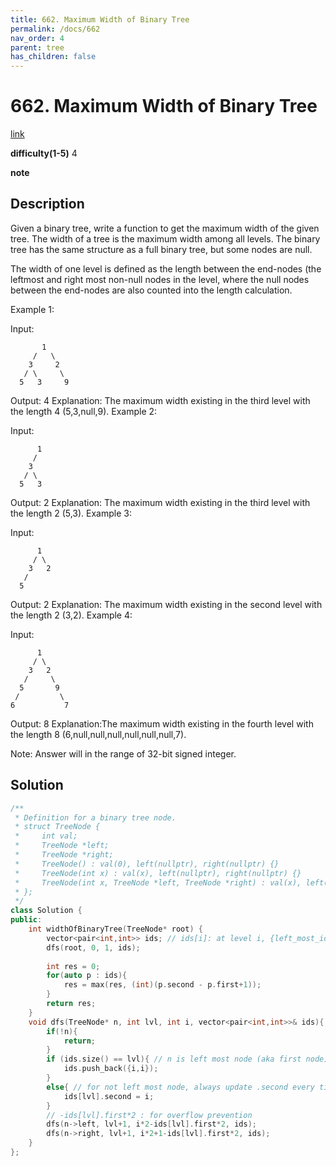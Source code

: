 ```yaml
---
title: 662. Maximum Width of Binary Tree
permalink: /docs/662
nav_order: 4
parent: tree
has_children: false
---
```

# 662. Maximum Width of Binary Tree
[link](https://leetcode.com/problems/maximum-width-of-binary-tree/)

**difficulty(1-5)**
4

**note**

## Description
Given a binary tree, write a function to get the maximum width of the given tree. The width of a tree is the maximum width among all levels. The binary tree has the same structure as a full binary tree, but some nodes are null.

The width of one level is defined as the length between the end-nodes (the leftmost and right most non-null nodes in the level, where the null nodes between the end-nodes are also counted into the length calculation.

Example 1:

Input: 

           1
         /   \
        3     2
       / \     \  
      5   3     9 

Output: 4
Explanation: The maximum width existing in the third level with the length 4 (5,3,null,9).
Example 2:

Input: 

          1
         /  
        3    
       / \       
      5   3     

Output: 2
Explanation: The maximum width existing in the third level with the length 2 (5,3).
Example 3:

Input: 

          1
         / \
        3   2 
       /        
      5      

Output: 2
Explanation: The maximum width existing in the second level with the length 2 (3,2).
Example 4:

Input: 

          1
         / \
        3   2
       /     \  
      5       9 
     /         \
    6           7
Output: 8
Explanation:The maximum width existing in the fourth level with the length 8 (6,null,null,null,null,null,null,7).


Note: Answer will in the range of 32-bit signed integer.

## Solution
```c++
/**
 * Definition for a binary tree node.
 * struct TreeNode {
 *     int val;
 *     TreeNode *left;
 *     TreeNode *right;
 *     TreeNode() : val(0), left(nullptr), right(nullptr) {}
 *     TreeNode(int x) : val(x), left(nullptr), right(nullptr) {}
 *     TreeNode(int x, TreeNode *left, TreeNode *right) : val(x), left(left), right(right) {}
 * };
 */
class Solution {
public:
    int widthOfBinaryTree(TreeNode* root) {
        vector<pair<int,int>> ids; // ids[i]: at level i, {left_most_id, right_most_id}
        dfs(root, 0, 1, ids);
        
        int res = 0;
        for(auto p : ids){
            res = max(res, (int)(p.second - p.first+1));
        }
        return res;
    }
    void dfs(TreeNode* n, int lvl, int i, vector<pair<int,int>>& ids){
        if(!n){
            return;
        }
        if (ids.size() == lvl){ // n is left most node (aka first node) in this level
            ids.push_back({i,i});
        }
        else{ // for not left most node, always update .second every time
            ids[lvl].second = i;
        }
        // -ids[lvl].first*2 : for overflow prevention
        dfs(n->left, lvl+1, i*2-ids[lvl].first*2, ids);
        dfs(n->right, lvl+1, i*2+1-ids[lvl].first*2, ids);
    }
};
```